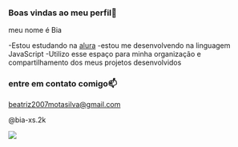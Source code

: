 ### Boas vindas ao meu perfil💙 

meu nome é Bia 

-Estou estudando na [alura](https:\\www.alura.com.br)
-estou me desenvolvendo na linguagem JavaScript
-Utilizo esse espaço para minha organização e compartilhamento dos meus projetos desenvolvidos 

### entre em contato comigo📫

beatriz2007motasilva@gmail.com

@bia-xs.2k

![](https://tenor.com/pt-BR/view/amiga-gif-10462286582879704212)
